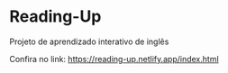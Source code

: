 # Reading-Up
Projeto de aprendizado interativo de inglês

Confira no link: https://reading-up.netlify.app/index.html
